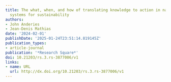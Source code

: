 ```yaml
---
title: The what, when, and how of translating knowledge to action in nature-society
  systems for sustainability
authors:
- John Anderies
- Jean-Denis Mathias
date: '2024-02-01'
publishDate: '2025-01-24T23:51:14.819145Z'
publication_types:
- article-journal
publication: '*Research Square*'
doi: 10.21203/rs.3.rs-3877006/v1
links:
- name: URL
  url: http://dx.doi.org/10.21203/rs.3.rs-3877006/v1
---
```

